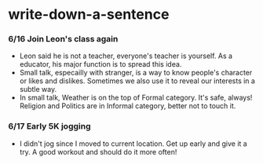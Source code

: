 # write-down-a-sentence
### 6/16 Join Leon's class again
- Leon said he is not a teacher, everyone's teacher is yourself. As a educator, his major function is to spread this idea.
- Small talk, especailly with stranger, is a way to know people's character or likes and dislikes. Sometimes we also use it to reveal our interests in a subtle way.
- In small talk, Weather is on the top of Formal category. It's safe, always! Religion and Politics are in Informal category, better not to touch it.

### 6/17 Early 5K jogging
- I didn't jog since I moved to current location. Get up early and give it a try. A good workout and should do it more often!
